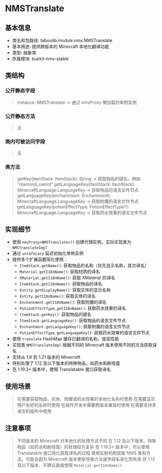 # NMSTranslate

## 基本信息
- 类名和包路径: taboolib.module.nms.NMSTranslate
- 基本用途: 提供跨版本的 Minecraft 本地化翻译功能
- 类型: 抽象类
- 所属模块: bukkit-nms-stable

## 类结构

### 公开静态字段
> instance: NMSTranslate -> 通过 nmsProxy 懒加载的单例实例

### 公开静态方法
> 无

### 类内可被访问字段
> 无

### 类方法
> getKey(itemStack: ItemStack): String -> 获取物品的键名，例如 "diamond_sword"
> getLanguageKey(itemStack: ItemStack): MinecraftLanguage.LanguageKey -> 获取物品的语言文件节点
> getLanguageKey(enchantment: Enchantment): MinecraftLanguage.LanguageKey -> 获取附魔的语言文件节点
> getLanguageKey(potionEffectType: PotionEffectType?): MinecraftLanguage.LanguageKey -> 获取药水效果的语言文件节点

## 实现细节
- 使用 `nmsProxy<NMSTranslate>()` 创建代理实例，实际实现类为 `NMSTranslateImpl`
- 通过 `unsafeLazy` 延迟初始化单例实例
- 提供多个扩展函数简化使用：
  - `ItemStack.getName()`: 获取物品的名称（优先显示名称，其次译名）
  - `Material.getI18nName()`: 获取材质的译名
  - `XMaterial.getI18nName()`: 获取 XMaterial 的译名
  - `ItemStack.getI18nName()`: 获取物品的译名
  - `Entity.getDisplayName()`: 获取实体的显示名称
  - `Entity.getI18nName()`: 获取实体的译名
  - `Enchantment.getI18nName()`: 获取附魔的译名
  - `PotionEffectType.getI18nName()`: 获取药水效果的译名
  - `ItemStack.getKey()`: 获取物品的键名
  - `ItemStack.getLanguageKey()`: 获取物品的语言文件节点
  - `Enchantment.getLanguageKey()`: 获取附魔的语言文件节点
  - `PotionEffectType.getLanguageKey()`: 获取药水效果的语言文件节点
- 使用 `translate` HashMap 缓存已翻译的名称，提高性能
- 实现类 `NMSTranslateImpl` 根据不同的 Minecraft 版本使用不同的方法获取译名
- 支持从 1.8 到 1.21 版本的 Minecraft
- 特别处理了 1.12 及以下版本的特殊物品，如药水和刷怪蛋
- 在 1.19.3+ 版本中，使用 Translatable 接口获取译名

## 使用场景
> 在需要获取物品、实体、附魔或药水效果的本地化名称时使用
> 在需要显示用户友好的名称时使用
> 在插件开发中需要跨版本兼容时使用
> 在需要支持多语言的插件中使用

## 注意事项
> 不同版本的 Minecraft 对本地化的处理方式不同
> 在 1.12 及以下版本，特殊物品（如药水和刷怪蛋）的处理较为复杂
> 在 1.19.3+ 版本中，可以使用 Translatable 接口简化获取译名的过程
> 使用反射机制获取 NMS 类和方法，可能会因为 Minecraft 版本更新导致方法或字段名变化而失效
> 在 1.12 及以下版本，不建议直接使用 `Material.getI18nName()`

